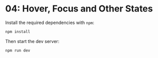# 04: Hover, Focus and Other States 

Install the required dependencies with `npm`:

```sh
npm install
```

Then start the dev server:

```sh
npm run dev
```
